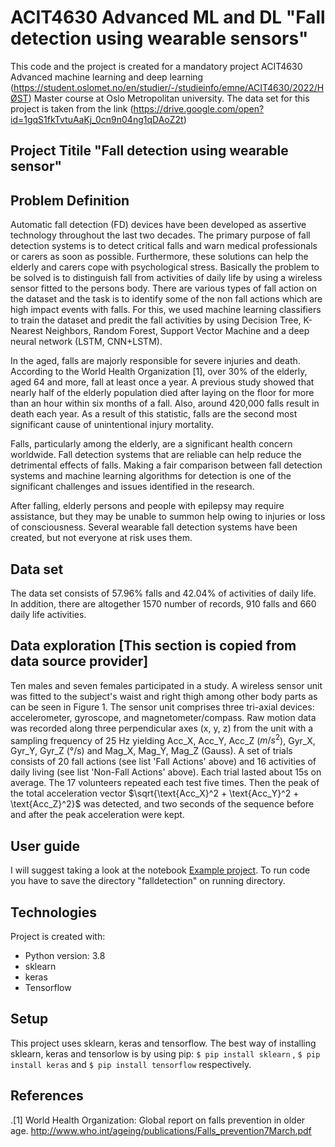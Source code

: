 # ACIT4630 Advanced ML and DL "Fall detection using wearable sensors"


This code and the project is created for a mandatory project ACIT4630 Advanced machine learning and deep learning (https://student.oslomet.no/en/studier/-/studieinfo/emne/ACIT4630/2022/HØST) Master course at Oslo Metropolitan university. The data set for this project is taken from the link (https://drive.google.com/open?id=1gqS1fkTvtuAaKj_0cn9n04ng1qDAoZ2t) 


## Project Titile "Fall detection using wearable sensor" 
## Problem Definition
Automatic fall detection (FD) devices have been developed as assertive technology throughout the last two decades. The primary purpose of fall detection systems is to detect critical falls and warn medical professionals or carers as soon as possible. Furthermore, these solutions can help the elderly and carers cope with psychological stress. Basically the problem to be solved is to distinguish fall from activities of daily life by using a wireless sensor fitted to the persons body. There are various types of fall action on the dataset and the task is to identify some of the non fall actions which are high impact events with falls. For this, we used machine learning classifiers to train the dataset and predit the fall activities by using Decision Tree, K-Nearest Neighbors, Random Forest, Support Vector Machine and a deep neural network (LSTM, CNN+LSTM). 


In the aged, falls are majorly responsible for severe injuries and death. According to the World Health Organization [1], over 30\% of the elderly, aged 64 and more, fall at least once a year. A previous study showed that nearly half of the elderly population died after laying on the floor for more than an hour within six months of a fall. Also, around 420,000 falls result in death each year. As a result of this statistic, falls are the second most significant cause of unintentional injury mortality.

Falls, particularly among the elderly, are a significant health concern worldwide. Fall detection systems that are reliable can help reduce the detrimental effects of falls. Making a fair comparison between fall detection systems and machine learning algorithms for detection is one of the significant challenges and issues identified in the research.

After falling, elderly persons and people with epilepsy may require assistance, but they may be unable to summon help owing to injuries or loss of consciousness. Several wearable fall detection systems have been created, but not everyone at risk uses them.

## Data set
The data set consists of 57.96\% falls and 42.04\% of activities of daily life. In addition, there are altogether 1570 number of records, 910 falls and 660 daily life activities. 

## Data exploration [This section is copied from data source provider]

Ten males and seven females participated in a study. A wireless sensor unit was fitted to the subject's waist and right thigh among other body parts as can be seen in Figure 1. The sensor unit comprises three tri-axial devices: accelerometer, gyroscope, and magnetometer/compass. Raw motion data was recorded along three perpendicular axes (x, y, z) from the unit with a sampling frequency of 25 Hz yielding Acc_X, Acc_Y, Acc_Z ($m/s^2$), Gyr_X, Gyr_Y, Gyr_Z (°/s) and Mag_X, Mag_Y, Mag_Z (Gauss). A set of trials consists of 20 fall actions (see list 'Fall Actions' above) and 16 activities of daily living (see list 'Non-Fall Actions' above). Each trial lasted about 15s on average. The 17 volunteers repeated each test five times. Then the peak of the total acceleration vector $\sqrt{\text{Acc_X}^2 + \text{Acc_Y}^2 + \text{Acc_Z}^2}$ was detected, and two seconds of the sequence before and after the peak acceleration were kept.



## User guide

I will suggest taking a look at the notebook [Example project](https://github.com/Shailendra995/Final_Project_MachineLearning/blob/master/fall_detection_wearable_sensor.ipynb). To run code you have to save the directory "falldetection" on running directory. 

## Technologies
Project is created with:
* Python version: 3.8 
* sklearn
* keras
* Tensorflow


## Setup
This project uses sklearn, keras and tensorflow. The best way of installing sklearn, keras and tensorlow is by using pip: `$ pip install sklearn` ,  `$ pip install keras` and `$ pip install tensorflow` respectively. 


## References
.[1] World Health Organization: Global report on falls prevention in older age. http://www.who.int/ageing/publications/Falls_prevention7March.pdf 

